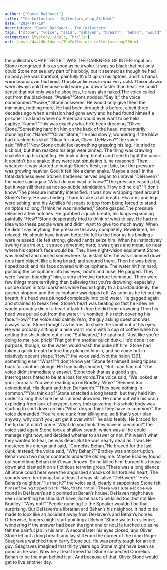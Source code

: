 ```yaml
---

author: ["David Baldacci"]
title: "The Collectors - Collectors_chap_26.html"
date: "2024-07-19"
description: "David Baldacci - The Collectors"
tags: ["stone", "voice", "said", "dehaven", "breath", "behan", "would", "something", "felt", "could", "oliver", "hard", "pressure", "like", "think", "long", "head", "cold", "want", "back", "leg", "tried", "water", "darkness", "body"]
categories: [Mystery, Adult, Thriller]
url: /posts/davidbaldacci/TheCollectors-collectorschap26html

---
```


the collectors
CHAPTER 26IT WAS THE DARKNESS OF INTER-rogation. Stone recognized this as soon as he awoke. It was so black that not only could Stone not see any part of his body, but it seemed as though he had no body. He was barefoot, painfully thrust up on his tiptoes, and his hands were bound over his head. The place he was in was very cold. These places were always cold because cold wore you down faster than heat. He could sense that not only was he shoeless, he was also naked.The voice called out from the blackness. “Awake?”Stone nodded.“Say it,” the voice commanded.“Awake,” Stone answered. He would only give them the minimum, nothing more. He had been through this before, albeit three decades ago when a mission had gone awry and he had found himself a prisoner in a land where no American would ever want to be held captive.“Name?”This was exactly what he’d been dreading.“Oliver Stone.”Something hard hit him on the back of the head, momentarily stunning him.“Name?”“Oliver Stone,” he said slowly, wondering if the blow had cracked his skull.“Okay for now, Oliver. DeHaven?” the voice said.“Who?”Now Stone could feel something grasping his leg. He tried to kick out, but then realized his legs were pinned. The thing was crawling snakelike up his right leg. He took a deep breath and tried to fight the panic. It couldn’t be a snake; they were just simulating it, he reasoned. Then whatever it was started to nudge Stone’s flesh, not bite, but the pressure was growing heavier. God, it felt like a damn snake. Maybe a boa? In the total darkness even Stone’s hardened nerves began to unravel.“DeHaven?” the voice said again.“What do you want to know?”The pressure eased a bit, but it was still there as not-so-subtle intimidation.“How did he die?”“I don’t know.”The pressure instantly intensified. It was now wrapping itself around Stone’s belly. He was finding it hard to take a full breath. His arms and legs were aching, and his Achilles felt ready to pop from being forced to stand on tiptoe so long.“I think he was murdered,” Stone gasped.The pressure released a few notches. He grabbed a quick breath, his lungs expanding painfully.“How?”Stone desperately tried to think of what to say. He had no idea who these people were and didn’t want to give too much away. When he didn’t say anything, the pressure fell away completely. Bewildered, he relaxed. He should have known better.He fell to the floor as his bindings were released. He felt strong, gloved hands seize him. When he instinctively swung his arm out, it struck something hard; it was glass and metal, up near where his captor’s face would be. They have night-vision equipment.Stone was hoisted and carried somewhere. An instant later he was slammed down on a hard object, like a long board, and secured there. Then he was being tipped back and his face covered with cellophane. The water hit him hard, pushing the cellophane into his eyes, mouth and nose. He gagged. They were “water-boarding” him, a very effective torture technique. There were few things more terrifying than believing that you’re drowning; especially upside down in total darkness while bound tightly to a board.Suddenly, the gusher stopped and the cellophane was ripped off. As soon as he let out his breath, his head was plunged completely into cold water. He gagged again and strained to break free. Stone’s heart was beating so fast he knew he would probably die of a heart attack before he did from drowning.Then his head was pulled out from the water. He vomited, his retch covering his face.“How?” the voice said calmly.Yeah, the guy asking questions was always calm, Stone thought as he tried to shake the vomit out of his eyes. He was probably sitting in a nice warm room with a cup of coffee while I’m getting the shit kicked out of me.“Suffocated,” he spat out. “Just like you’re doing to me, you prick!”That got him another quick dunk. He’d done it on purpose, though, so the water would wash the puke off him. Stone had taken a quick breath before they plunged him in, and he came out in relatively decent shape.“How?” the voice said.“Not the halon 1301, something else.”“What?”“I don’t know yet.”Stone felt himself being tipped back for another plunge. He frantically shouted, “But I can find out.”The voice didn’t immediately answer. Stone took that as a good sign. Interrogators hated to be at a loss for words.The voice said, “We looked at your journals. You were reading up on Bradley. Why?”“Seemed too coincidental. His death and then DeHaven’s.”“They have nothing in common.”“You think so?”Stone snatched a long breath, but they held him under so long this time he still almost drowned. He came out with his brain exploding from lack of oxygen, every limb quivering; his whole body was starting to shut down on him.“What do you think they have in common?” the voice demanded.“You’re one dunk from killing me, so if that’s your plan anyway, why don’t you just get it over with?” he said feebly. He braced for the tip but it didn’t come.“What do you think they have in common?” the voice said again.Stone took a shallow breath, which was all he could manage right now, and decided whether to answer or not. If it wasn’t what they wanted to hear, he was dead. But he was nearly dead as it was.He mustered his energy and said, “Cornelius Behan.”He braced for the last dunk. Instead, the voice said, “Why Behan?”“Bradley was anticorruption. Behan won two major contracts under the old regime. Maybe Bradley found out something Behan didn’t want known. So he killed him, burned his house down and blamed it on a fictitious terrorist group.”There was a long silence. All Stone could hear were the anguished smacks of his tortured heart. The sounds were terrifying, but at least he was still alive.“DeHaven?”“He’s Behan’s neighbor.”“Is that it?” the voice said, clearly disappointed.Stone felt himself being tipped back. “No, that’s not all! There was a telescope we found in DeHaven’s attic pointed at Behan’s house. DeHaven might have seen something he shouldn’t have. So he has to be killed too, but not like Bradley.”“Why not?”“People gunning for the Speaker wouldn’t be that surprising. But DeHaven’s a librarian and Behan’s his neighbor. It had to be made to look like an accident away from DeHaven’s and Behan’s homes. Otherwise, fingers might start pointing at Behan.”Stone waited in silence, wondering if the answer had been the right one or not.He lurched up as he felt the painful jab in his arm. A second later his eyes closed, and Oliver Stone let out a long breath and lay still.From the corner of the room Roger Seagraves watched them carry Stone out. He was pretty tough for an old guy. Seagraves imagined that thirty years ago Stone might have been as good as he was. Now he at least knew that Stone suspected Cornelius Behan to be the man behind it all. And because of that, Oliver Stone would get to live another day.